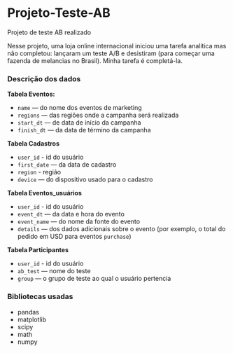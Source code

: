 # Projeto-Teste-AB
Projeto de teste AB realizado 

Nesse projeto, uma loja online internacional iniciou uma tarefa analítica mas não completou: lançaram um teste A/B e desistiram (para começar uma fazenda de melancias no Brasil). Minha tarefa é completá-la.

### Descrição dos dados

**Tabela Eventos:**
- `name` — do nome dos eventos de marketing
- `regions` — das regiões onde a campanha será realizada
- `start_dt` — de data de início da campanha
- `finish_dt` — da data de término da campanha

**Tabela Cadastros**
- `user_id` - id do usuário
- `first_date` — da data de cadastro
- `region` - região
- `device` — do dispositivo usado para o cadastro

**Tabela  Eventos_usuários**
- `user_id` - id do usuário
- `event_dt` — da data e hora do evento
- `event_name` — do nome da fonte do evento
- `details` — dos dados adicionais sobre o evento (por exemplo, o total do pedido em USD para eventos `purchase`)

**Tabela Participantes**
- `user_id` - id do usuário
- `ab_test` — nome do teste
- `group` — o grupo de teste ao qual o usuário pertencia

### Bibliotecas usadas
- pandas
- matplotlib
- scipy
- math
- numpy
